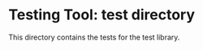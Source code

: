 Testing Tool: test directory
============================

This directory contains the tests for the test library.

